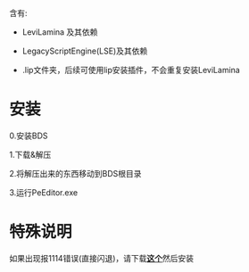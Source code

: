 含有:

+ LeviLamina 及其依赖

+ LegacyScriptEngine(LSE)及其依赖

+ .lip文件夹，后续可使用lip安装插件，不会重复安装LeviLamina

# 安装

0.安装BDS

1.下载&解压

2.将解压出来的东西移动到BDS根目录

3.运行PeEditor.exe

# 特殊说明

如果出现报1114错误(直接闪退)，请下载[**这个**](https://aka.ms/vs/17/release/vc_redist.x64.exe)然后安装